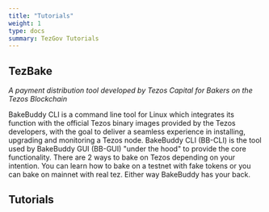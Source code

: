 ```yaml
---
title: "Tutorials"
weight: 1
type: docs
summary: TezGov Tutorials
---
```

**TezBake**
---
*A payment distribution tool
developed by Tezos Capital for Bakers on the Tezos Blockchain*

BakeBuddy CLI is a command line tool for Linux which integrates its function with the official Tezos binary images provided by the Tezos developers, with the goal to deliver a seamless experience in installing, upgrading and monitoring a Tezos node. BakeBuddy CLI (BB-CLI) is the tool used by BakeBuddy GUI (BB-GUI) "under the hood" to provide the core functionality.
There are 2 ways to bake on Tezos depending on your intention. You can learn how to bake on a testnet with fake tokens or you can bake on mainnet with real tez. Either way BakeBuddy has your back.

## Tutorials